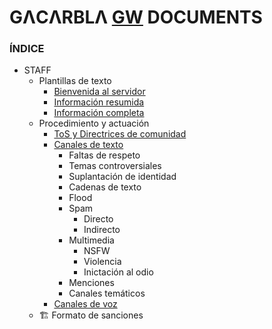 # GΛCΛRBLΛ [GW](https://discord.gg/gatitos) DOCUMENTS
### ÍNDICE
- STAFF
  - Plantillas de texto
    - [Bienvenida al servidor](https://github.com/gacarbla/documents/tree/main/Plantillas#bienvenida-al-servidor)
    - [Información resumida](https://github.com/gacarbla/documents/tree/main/Plantillas#informaci%C3%B3n-resumida)
    - [Información completa](https://github.com/gacarbla/documents/tree/main/Plantillas#informaci%C3%B3n-completa)
  - Procedimiento y actuación
    - [ToS y Directrices de comunidad](https://github.com/gacarbla/documents/blob/main/Actuaci%C3%B3n/ToS&CD/README.md)
    - [Canales de texto](https://gacarbla.github.io/Actuaci%C3%B3n/TextCH)
      - Faltas de respeto
      - Temas controversiales
      - Suplantación de identidad
      - Cadenas de texto
      - Flood
      - Spam
        - Directo
        - Indirecto
      - Multimedia
        - NSFW
        - Violencia
        - Inictación al odio
      - Menciones
      - Canales temáticos
    - [Canales de voz](https://github.com/gacarbla/documents/blob/main/Actuaci%C3%B3n/VoiceCH/README.md)
  - 🏗️ Formato de sanciones
